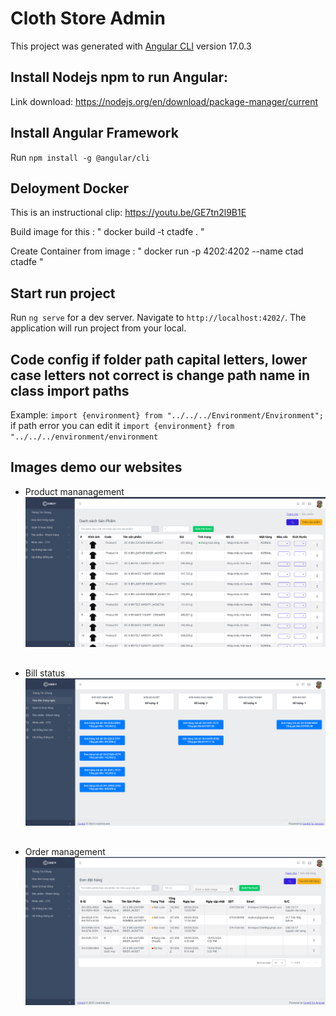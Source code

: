 # Cloth Store Admin

This project was generated with [Angular CLI](https://github.com/angular/angular-cli) version 17.0.3

## Install Nodejs npm to run Angular:
Link download: https://nodejs.org/en/download/package-manager/current

## Install Angular Framework
Run `npm install -g @angular/cli`

## Deloyment Docker
This is an instructional clip: https://youtu.be/GE7tn2l9B1E

Build image for this : " docker build -t ctadfe . "

Create Container from image : " docker run -p 4202:4202 --name ctad ctadfe "

## Start run project

Run `ng serve` for a dev server. Navigate to `http://localhost:4202/`. The application will run project from your local.

## Code config if folder path capital letters, lower case letters not correct is change path name in class import paths

Example: `import {environment} from "../../../Environment/Environment";` if path error you can edit it `import {environment} from "../../../environment/environment`

## Images demo our websites
  - Product mananagement
    ![product-list](src/assets/images/Screenshot%202024-05-20%20002025.png)

    ##
  - Bill status
    ![product-list](src/assets/images/Screenshot%202024-05-20%20002322.png)

    ##
  - Order management
    ![product-list](src/assets/images/Screenshot%202024-05-20%20002346.png)
